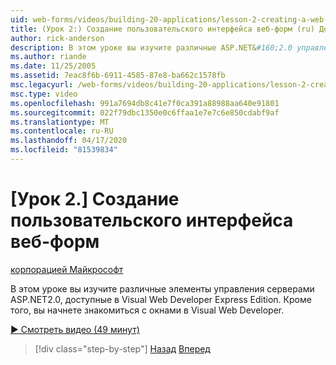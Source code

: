 ```yaml
---
uid: web-forms/videos/building-20-applications/lesson-2-creating-a-web-forms-user-interface
title: (Урок 2:) Создание пользовательского интерфейса веб-форм (ru) Документы Майкрософт
author: rick-anderson
description: В этом уроке вы изучите различные ASP.NET&#160;2.0 управления сервером, доступные в Visual Web Developer Express Edition. Кроме того, вы начнете ...
ms.author: riande
ms.date: 11/25/2005
ms.assetid: 7eac8f6b-6911-4585-87e8-ba662c1578fb
msc.legacyurl: /web-forms/videos/building-20-applications/lesson-2-creating-a-web-forms-user-interface
msc.type: video
ms.openlocfilehash: 991a7694db8c41e7f0ca391a88988aa640e91801
ms.sourcegitcommit: 022f79dbc1350e0c6ffaa1e7e7c6e850cdabf9af
ms.translationtype: MT
ms.contentlocale: ru-RU
ms.lasthandoff: 04/17/2020
ms.locfileid: "81539834"
---
```

# <a name="lesson-2-creating-a-web-forms-user-interface"></a>[Урок 2.] Создание пользовательского интерфейса веб-форм

[корпорацией Майкрософт](https://github.com/microsoft)

В этом уроке вы изучите различные элементы управления серверами ASP.NET2.0, доступные в Visual Web Developer Express Edition. Кроме того, вы начнете знакомиться с окнами в Visual Web Developer.

[&#9654; Смотреть видео (49 минут)](https://channel9.msdn.com/Blogs/ASP-NET-Site-Videos/lesson-2-creating-a-web-forms-user-interface)

> [!div class="step-by-step"]
> [Назад](lesson-1-getting-started-with-visual-web-developer-express.md)
> [Вперед](lesson-3-understanding-more-about-events-and-postback.md)
